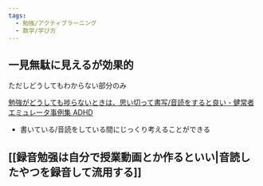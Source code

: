 ```yaml
---
tags:
  - 勉強/アクティブラーニング
  - 数学/学び方
---
```

## 一見無駄に見えるが効果的

ただしどうしてもわからない部分のみ

[勉強がどうしても捗らないときは、思い切って書写/音読をすると良い - 健常者エミュレータ事例集 ADHD](https://healthy-person-emulator.org/archives/34344)

- 書いている/音読をしている間にじっくり考えることができる

## [[録音勉强は自分で授業動画とか作るといい|音読したやつを録音して流用する]]
